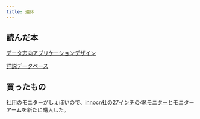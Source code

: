 ```yaml
---
title: 連休
---
```


## 読んだ本
[データ志向アプリケーションデザイン](https://www.oreilly.co.jp/books/9784873118703/)

[詳説データベース](https://www.oreilly.co.jp/books/9784873119540/)

## 買ったもの
社用のモニターがしょぼいので、[innocn社の27インチの4Kモニター](https://ja.innocn.com/products/innocn-27-computer-monitor-4k-27c1u-d
)とモニターアームを新たに購入した。

